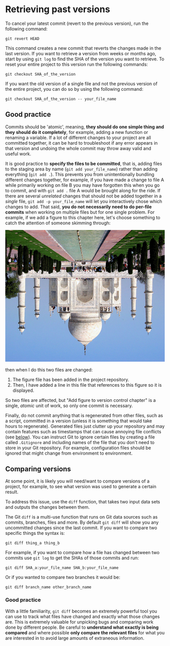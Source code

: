 # Retrieving past versions

To cancel your latest commit (revert to the previous version), run the following command:
```
git revert HEAD
```

This command creates a new commit that reverts the changes made in the last version.
If you want to retrieve a version from weeks or months ago, start by using `git log` to find the SHA of the version you want to retrieve.
To reset your entire project to this version run the following commands:

```
git checkout SHA_of_the_version
```

If you want the old version of a single file and not the previous version of the entire project, you can do so by using the following command:

 ```
 git checkout SHA_of_the_version -- your_file_name
 ```

## Good practice

Commits should be 'atomic', meaning, **they should do one simple thing and they should do it completely**, for example, adding a new function or renaming a variable.
If a lot of different changes to your project are all committed together, it can be hard to troubleshoot if any error appears in that version and undoing the whole commit may throw away valid and useful work.

It is good practice to **specify the files to be committed**, that is, adding files to the staging area by name (`git add your_file_name`) rather than adding everything (`git add .`).
This prevents you from unintentionally bundling different changes together, for example, if you have made a change to file A while primarily working on file B you may have forgotten this when you go to commit, and with `git add .` file A would be brought along for the ride.
If there are several *unrelated* changes that should not be added together in a *single* file, `git add -p your_file_name` will let you interactively chose which changes to add.
That said, **you do not necessarily need to do per-file commits** when working on multiple files but for one single problem.
For example, if we add a figure to this chapter here, let's choose something to catch the attention of someone skimming through:

![flipped_taj_mahal](../../figures/flipped_taj_mahal.png)

then when I do this two files are changed:

1. The figure file has been added in the project repository.
2. Then, I have added a line in this file that references to this figure so it is displayed.

So two files are affected, but "Add figure to version control chapter" is a single, *atomic* unit of work, so only one commit is necessary.

Finally, do not commit anything that is regenerated from other files, such as a script, committed in a version (unless it is something that would take hours to regenerate).
Generated files just clutter up your repository and may contain features such as timestamps that can cause annoying file conflicts (see [below](#merge-conflicts)).
You can instruct Git to ignore certain files by creating a file called `.Gitignore` and including names of the file that you don't need to store in your Git repository.
For example, configuration files should be ignored that might change from environment to environment.

## Comparing versions

At some point, it is likely you will need/want to compare versions of a project, for example, to see what version was used to generate a certain result.

To address this issue, use the `diff` function, that takes two input data sets and outputs the changes between them.

The Git `diff` is a multi-use function that runs on Git data sources such as commits, branches, files and more.
By default `git diff` will show you any uncommitted changes since the last commit.
If you want to compare two specific things the syntax is:

```
git diff thing_a thing_b
```

For example, if you want to compare how a file has changed between two commits use `git log` to get the SHAs of those commits and run:

```
git diff SHA_a:your_file_name SHA_b:your_file_name
```

Or if you wanted to compare two branches it would be:

```
git diff branch_name other_branch_name
```

### Good practice

With a little familiarity, `git diff` becomes an extremely powerful tool you can use to track what files have changed and exactly what those changes are.
This is extremely valuable for unpicking bugs and comparing work done by different people.
Be careful to **understand what exactly is being compared** and where possible **only compare the relevant files** for what you are interested in to avoid large amounts of extraneous information.
